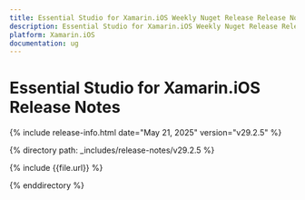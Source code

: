 ```yaml
---
title: Essential Studio for Xamarin.iOS Weekly Nuget Release Release Notes  
description: Essential Studio for Xamarin.iOS Weekly Nuget Release Release Notes  
platform: Xamarin.iOS
documentation: ug
---
```


# Essential Studio for Xamarin.iOS  Release Notes  

{% include release-info.html date="May 21, 2025"  version="v29.2.5" %}

{% directory path: _includes/release-notes/v29.2.5 %}

{% include {{file.url}} %}

{% enddirectory %}